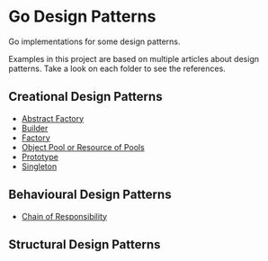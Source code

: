 # Go Design Patterns
Go implementations for some design patterns.

Examples in this project are based on multiple articles about design patterns. Take a look on each folder to see the references.

## Creational Design Patterns
- [Abstract Factory](https://github.com/marcelkohl/go-design-patterns/tree/main/AbstractFactory)
- [Builder](https://github.com/marcelkohl/go-design-patterns/tree/main/Builder)
- [Factory](https://github.com/marcelkohl/go-design-patterns/tree/main/Factory)
- [Object Pool or Resource of Pools](https://github.com/marcelkohl/go-design-patterns/tree/main/ObjectPool)
- [Prototype](https://github.com/marcelkohl/go-design-patterns/tree/main/Prototype)
- [Singleton](https://github.com/marcelkohl/go-design-patterns/tree/main/Singleton)

## Behavioural Design Patterns
- [Chain of Responsibility](https://github.com/marcelkohl/go-design-patterns/tree/main/ChainOfResponsibility)

## Structural Design Patterns
